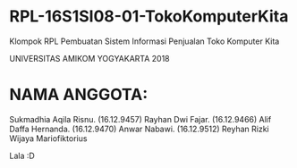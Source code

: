 # RPL-16S1SI08-01-TokoKomputerKita

Klompok RPL Pembuatan Sistem Informasi Penjualan Toko Komputer Kita


UNIVERSITAS AMIKOM YOGYAKARTA 2018

# NAMA ANGGOTA:
Sukmadhia Aqila Risnu.	(16.12.9457)
Rayhan Dwi Fajar.	(16.12.9466)
Alif Daffa Hernanda.	(16.12.9470)
Anwar Nabawi.	        (16.12.9512)
Reyhan Rizki Wijaya
Mariofiktorius



Lala :D
